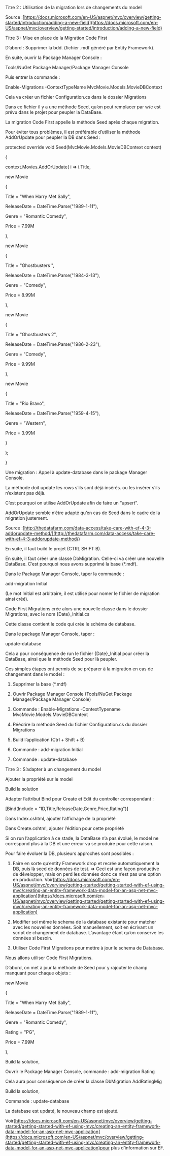 Titre 2 : Utilisation de la migration lors de changements du model

  


Source :[https://docs.microsoft.com/en-US/aspnet/mvc/overview/getting-started/introduction/adding-a-new-field](https://docs.microsoft.com/en-US/aspnet/mvc/overview/getting-started/introduction/adding-a-new-field)

Titre 3 : Mise en place de la Migration Code First

  


D’abord : Supprimer la bdd. \(fichier .mdf généré par Entity Framework\).

En suite, ouvrir la Package Manager Console :

Tools/NuGet Package Manager/Package Manager Console

  


Puis entrer la commande :

Enable-Migrations -ContextTypeName MvcMovie.Models.MovieDBContext

  


Cela va créer un fichier Configuration.cs dans le dossier Migrations

  


Dans ce fichier il y a une méthode Seed, qu’on peut remplacer par w/e est prévu dans le projet pour peupler la DataBase.

  


La migration Code First appelle la méthode Seed après chaque migration.

  


Pour éviter tous problèmes, il est préférable d’utiliser la méthode AddOrUpdate pour peupler la DB dans Seed :

  


protected override void Seed\(MvcMovie.Models.MovieDBContext context\)

{

context.Movies.AddOrUpdate\( i =&gt; i.Title,

new Movie

{

Title = "When Harry Met Sally",

ReleaseDate = DateTime.Parse\("1989-1-11"\),

Genre = "Romantic Comedy",

Price = 7.99M

},

  


new Movie

{

Title = "Ghostbusters ",

ReleaseDate = DateTime.Parse\("1984-3-13"\),

Genre = "Comedy",

Price = 8.99M

},

  


new Movie

{

Title = "Ghostbusters 2",

ReleaseDate = DateTime.Parse\("1986-2-23"\),

Genre = "Comedy",

Price = 9.99M

},

  


new Movie

{

Title = "Rio Bravo",

ReleaseDate = DateTime.Parse\("1959-4-15"\),

Genre = "Western",

Price = 3.99M

}

\);



}

  


Une migration : Appel à update-database dans le package Manager Console.

  


La méthode doit update les rows s’ils sont déjà insérés. ou les insérer s’ils n’existent pas déjà.

C’est pourquoi on utilise AddOrUpdate afin de faire un “upsert”.

  


AddOrUpdate semble n’être adapté qu’en cas de Seed dans le cadre de la migration justement.

Source :[http://thedatafarm.com/data-access/take-care-with-ef-4-3-addorupdate-method/](http://thedatafarm.com/data-access/take-care-with-ef-4-3-addorupdate-method/)

  


En suite, il faut build le projet \(CTRL SHIFT B\).

  


En suite, il faut créer une classe DbMigration. Celle-ci va créer une nouvelle DataBase. C’est pourquoi nous avons supprimé la base \(\*.mdf\).

  


Dans le Package Manager Console, taper la commande :

add-migration Initial

\(Le mot Initial est arbitraire, il est utilisé pour nomer le fichier de migration ainsi créé\).

  


Code First Migrations crée alors une nouvelle classe dans le dossier Migrations, avec le nom {Date}\_Initial.cs

Cette classe contient le code qui crée le schéma de database.

  


Dans le package Manager Console, taper :

update-database

  


Cela a pour conséquence de run le fichier {Date}\_Initial pour créer la DataBase, ainsi que la méthode Seed pour là peupler.

  


Ces simples étapes ont permis de se préparer à la migration en cas de changement dans le model :

1. Supprimer la base \(\*.mdf\)

2. Ouvrir Package Manager Console \(Tools/NuGet Package Manager/Package Manager Console\)

3. Commande : Enable-Migrations -ContextTypename MvcMovie.Models.MovieDBContext

4. Réécrire la méthode Seed du fichier Configuration.cs du dossier Migrations

5. Build l’application \(Ctrl + Shift + B\)

6. Commande : add-migration Initial

7. Commande : update-database

  


Titre 3 : S’adapter à un changement du model

  


Ajouter la propriété sur le model

Build la solution

  


Adapter l’attribut Bind pour Create et Edit du controller correspondant :

\[Bind\(Include = "ID,Title,ReleaseDate,Genre,Price,Rating"\)\]

  


Dans Index.cshtml, ajouter l’affichage de la propriété

Dans Create.cshtml, ajouter l’édition pour cette propriété

  


Si on run l’application à ce stade, la DataBase n’a pas évolué, le model ne correspond plus à la DB et une erreur va se produire pour cette raison.

  


Pour faire évoluer la DB, plusieurs approches sont possibles :

1. Faire en sorte qu’entity Framework drop et recrée automatiquement la DB, puis là seed de données de test. ⇒ Ceci est une façon productive de développer, mais on perd les données donc ce n’est pas une option en production. Voir[https://docs.microsoft.com/en-US/aspnet/mvc/overview/getting-started/getting-started-with-ef-using-mvc/creating-an-entity-framework-data-model-for-an-asp-net-mvc-application](https://docs.microsoft.com/en-US/aspnet/mvc/overview/getting-started/getting-started-with-ef-using-mvc/creating-an-entity-framework-data-model-for-an-asp-net-mvc-application)

2. Modifier soi même le schema de la database existante pour matcher avec les nouvelles données. Soit manuellement, soit en écrivant un script de changement de database. L’avantage étant qu’on conserve les données si besoin.

3. Utiliser Code First Migrations pour mettre à jour le schema de Database.

  


  


Nous allons utiliser Code FIrst Migrations.

  


D’abord, on met à jour la méthode de Seed pour y rajouter le champ manquant pour chaque objets :

new Movie

{

Title = "When Harry Met Sally",

ReleaseDate = DateTime.Parse\("1989-1-11"\),

Genre = "Romantic Comedy",

Rating = "PG",

Price = 7.99M

},

  


Build la solution,

Ouvrir le Package Manager Console, commande : add-migration Rating

Cela aura pour conséquence de créer la classe DbMigration AddRatingMig

Build la solution,

Commande : update-database

La database est updaté, le nouveau champ est ajouté.

Voir[https://docs.microsoft.com/en-US/aspnet/mvc/overview/getting-started/getting-started-with-ef-using-mvc/creating-an-entity-framework-data-model-for-an-asp-net-mvc-application](https://docs.microsoft.com/en-US/aspnet/mvc/overview/getting-started/getting-started-with-ef-using-mvc/creating-an-entity-framework-data-model-for-an-asp-net-mvc-application)pour plus d’information sur EF.

  


